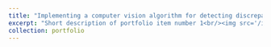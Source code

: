 ```yaml
---
title: "Implementing a computer vision algorithm for detecting discrepancies between two videos, for detecting damages on car bodies, resulting in improvement in the accuracy of damage assessment processes."
excerpt: "Short description of portfolio item number 1<br/><img src='/images/500x300.png'>"
collection: portfolio
---
```

